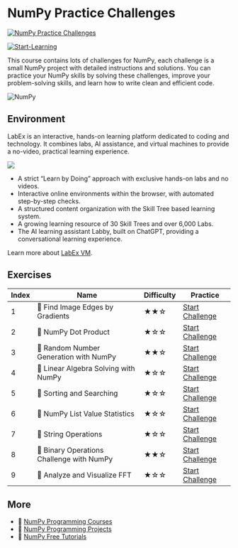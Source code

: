 # NumPy Practice Challenges

[![NumPy Practice Challenges](https://cover-creator.appbot.io/numpy-practice-challenges.png)](https://labex.io/courses/numpy-practice-challenges)

[![Start-Learning](https://img.shields.io/badge/Start-Learning-whitesmoke?style=for-the-badge)](https://labex.io/courses/numpy-practice-challenges)

This course contains lots of challenges for NumPy, each challenge is a small NumPy project with detailed instructions and solutions. You can practice your NumPy skills by solving these challenges, improve your problem-solving skills, and learn how to write clean and efficient code.

![NumPy](https://img.shields.io/badge/NumPy-whitesmoke?style=for-the-badge&logo=numpy)


## Environment

LabEx is an interactive, hands-on learning platform dedicated to coding and technology. It combines labs, AI assistance, and virtual machines to provide a no-video, practical learning experience.

![](https://tutorial-screenshot.getvm.io/images/vm-1725247253.png)

- A strict “Learn by Doing” approach with exclusive hands-on labs and no videos.
- Interactive online environments within the browser, with automated step-by-step checks.
- A structured content organization with the Skill Tree based learning system.
- A growing learning resource of 30 Skill Trees and over 6,000 Labs.
- The AI learning assistant Labby, built on ChatGPT, providing a conversational learning experience.

Learn more about [LabEx VM](https://support.labex.io/using-labex/virtual-machine).

## Exercises

|   Index | Name                                      | Difficulty   | Practice                                                                                                                     |
|---------|-------------------------------------------|--------------|------------------------------------------------------------------------------------------------------------------------------|
|       1 | 🎯 Find Image Edges by Gradients          | ★★☆          | <a target='_blank' href='https://labex.io/tutorials/opencv-find-image-edges-by-gradients-259151'>Start Challenge</a>         |
|       2 | 🎯 NumPy Dot Product                      | ★☆☆          | <a target='_blank' href='https://labex.io/tutorials/numpy-numpy-dot-product-8737'>Start Challenge</a>                        |
|       3 | 🎯 Random Number Generation with NumPy    | ★★☆          | <a target='_blank' href='https://labex.io/tutorials/numpy-random-number-generation-with-numpy-34635'>Start Challenge</a>     |
|       4 | 🎯 Linear Algebra Solving with NumPy      | ★☆☆          | <a target='_blank' href='https://labex.io/tutorials/numpy-linear-algebra-solving-with-numpy-8000'>Start Challenge</a>        |
|       5 | 🎯 Sorting and Searching                  | ★☆☆          | <a target='_blank' href='https://labex.io/tutorials/numpy-sorting-and-searching-154566'>Start Challenge</a>                  |
|       6 | 🎯 NumPy List Value Statistics            | ★☆☆          | <a target='_blank' href='https://labex.io/tutorials/numpy-numpy-list-value-statistics-664'>Start Challenge</a>               |
|       7 | 🎯 String Operations                      | ★☆☆          | <a target='_blank' href='https://labex.io/tutorials/numpy-string-operations-148882'>Start Challenge</a>                      |
|       8 | 🎯 Binary Operations Challenge with NumPy | ★★☆          | <a target='_blank' href='https://labex.io/tutorials/numpy-binary-operations-challenge-with-numpy-153823'>Start Challenge</a> |
|       9 | 🎯 Analyze and Visualize FFT              | ★☆☆          | <a target='_blank' href='https://labex.io/tutorials/numpy-analyze-and-visualize-fft-55715'>Start Challenge</a>               |

## More

- 🔗 [NumPy Programming Courses](https://github.com/labex-labs/awesome-programming-courses)
- 🔗 [NumPy Programming Projects](https://github.com/labex-labs/awesome-programming-projects)
- 🔗 [NumPy Free Tutorials](https://github.com/labex-labs/numpy-free-tutorials)

